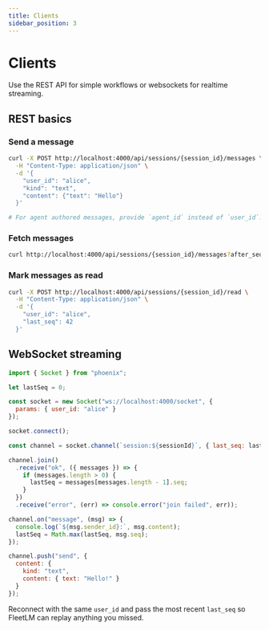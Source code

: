 ```yaml
---
title: Clients
sidebar_position: 3
---
```


# Clients

Use the REST API for simple workflows or websockets for realtime streaming.

## REST basics

### Send a message

```bash
curl -X POST http://localhost:4000/api/sessions/{session_id}/messages \
  -H "Content-Type: application/json" \
  -d '{
    "user_id": "alice",
    "kind": "text",
    "content": {"text": "Hello"}
  }'

# For agent authored messages, provide `agent_id` instead of `user_id`.
```

### Fetch messages

```bash
curl http://localhost:4000/api/sessions/{session_id}/messages?after_seq=0&limit=50
```

### Mark messages as read

```bash
curl -X POST http://localhost:4000/api/sessions/{session_id}/read \
  -H "Content-Type: application/json" \
  -d '{
    "user_id": "alice",
    "last_seq": 42
  }'
```

## WebSocket streaming

```javascript
import { Socket } from "phoenix";

let lastSeq = 0;

const socket = new Socket("ws://localhost:4000/socket", {
  params: { user_id: "alice" }
});

socket.connect();

const channel = socket.channel(`session:${sessionId}`, { last_seq: lastSeq });

channel.join()
  .receive("ok", ({ messages }) => {
    if (messages.length > 0) {
      lastSeq = messages[messages.length - 1].seq;
    }
  })
  .receive("error", (err) => console.error("join failed", err));

channel.on("message", (msg) => {
  console.log(`${msg.sender_id}:`, msg.content);
  lastSeq = Math.max(lastSeq, msg.seq);
});

channel.push("send", {
  content: {
    kind: "text",
    content: { text: "Hello!" }
  }
});
```

Reconnect with the same `user_id` and pass the most recent `last_seq` so FleetLM can replay anything you missed.
